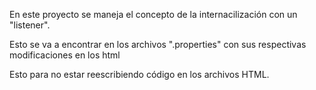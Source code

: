 En este proyecto se maneja el concepto de la
internacilización con un "listener".

Esto se va a encontrar en los archivos ".properties"
con sus respectivas modificaciones en los html

Esto para no estar reescribiendo código en los
archivos HTML.
